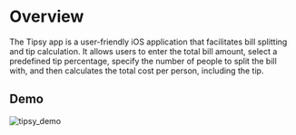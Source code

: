 
# Overview

The Tipsy app is a user-friendly iOS application that facilitates bill splitting and tip calculation. It allows users to enter the total bill amount, select a predefined tip percentage, specify the number of people to split the bill with, and then calculates the total cost per person, including the tip.

## Demo

![tipsy_demo](https://github.com/gaurav89830/Fastype/assets/40051865/3f3225a7-cd76-443e-971c-3757d80d77b8)
